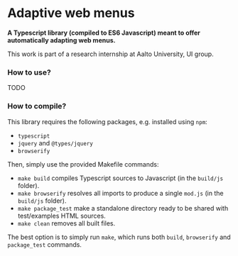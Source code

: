 # Adaptive web menus
**A Typescript library (compiled to ES6 Javascript) meant to offer automatically adapting web menus.**

This work is part of a research internship at Aalto University, UI group.

### How to use?
TODO

### How to compile?
This library requires the following packages, e.g. installed using `npm`:
* `typescript`
* `jquery` and `@types/jquery`
* `browserify`

Then, simply use the provided Makefile commands:
* `make build` compiles Typescript sources to Javascript (in the `build/js` folder).
* `make browserify` resolves all imports to produce a single `mod.js` (in the `build/js` folder).
* `make package_test` make a standalone directory ready to be shared with test/examples HTML sources.
* `make clean` removes all built files.

The best option is to simply run `make`, which runs both `build`, `browserify` and `package_test` commands.
